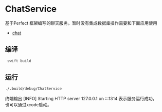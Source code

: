 # ChatService
基于Perfect 框架编写的聊天服务。暂时没有集成数据库操作需要和下面应用使用
* [chat](https://github.com/JiMengfei/Chat.git)
## 编译
```bash
 swift build
```
## 运行
```bash
./.build/debug/ChatService
```
终端输出  [INFO] Starting HTTP server 127.0.0.1 on :::1314 表示服务运行成功，也可以通过xcode启动。
